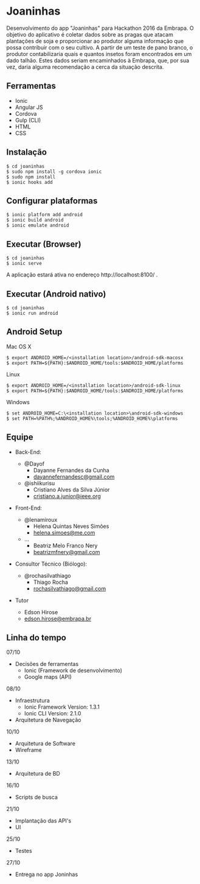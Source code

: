# Joaninhas

Desenvolvimento do app "Joaninhas" para Hackathon 2016 da Embrapa. O objetivo do aplicativo é coletar dados sobre as pragas que atacam plantações de soja e proporcionar ao produtor alguma informação que possa contribuir com o seu cultivo. A partir de um teste de pano branco, o produtor contabilizaria quais e quantos insetos foram encontrados em um dado talhão. Estes dados seriam encaminhados à Embrapa, que, por sua vez, daria alguma recomendação a cerca da situação descrita.

## Ferramentas

 - Ionic
  - Angular JS
  - Cordova
  - Gulp (CLI)
  - HTML
  - CSS

## Instalação

```
$ cd joaninhas
$ sudo npm install -g cordova ionic
$ sudo npm install
$ ionic hooks add
```

## Configurar plataformas

```
$ ionic platform add android
$ ionic build android
$ ionic emulate android
```

## Executar (Browser)

```
$ cd joaninhas
$ ionic serve
```

A aplicação estará ativa no endereço http://localhost:8100/ .


## Executar (Android nativo)

```
$ cd joaninhas
$ ionic run android
```

## Android Setup

Mac OS X

```
$ export ANDROID_HOME=/<installation location>/android-sdk-macosx
$ export PATH=${PATH}:$ANDROID_HOME/tools:$ANDROID_HOME/platforms
```

Linux

```
$ export ANDROID_HOME=/<installation location>/android-sdk-linux
$ export PATH=${PATH}:$ANDROID_HOME/tools:$ANDROID_HOME/platforms
```

Windows

```
$ set ANDROID_HOME=C:\<installation location>\android-sdk-windows
$ set PATH=%PATH%;%ANDROID_HOME%\tools;%ANDROID_HOME%\platforms
```

## Equipe

- Back-End:
    - @Dayof
        - Dayanne Fernandes da Cunha
        - dayannefernandesc@gmail.com
    - @ishiikurisu
        - Cristiano Alves da Silva Júnior
        - cristiano.a.junior@ieee.org

- Front-End:
    - @lenamiroux
        - Helena Quintas Neves Simões
        - helena.simoes@me.com
    - ...
        - Beatriz Melo Franco Nery
        - beatrizmfnery@gmail.com

- Consultor Técnico (Biólogo):
    - @rochasilvathiago
        - Thiago Rocha
        - rochasilvathiago@gmail.com

- Tutor
    - Edson Hirose
    - edson.hirose@embrapa.br


## Linha do tempo

07/10
- Decisões de ferramentas
  - Ionic (Framework de desenvolvimento)
  - Google maps (API)

08/10
- Infraestrutura
    - Ionic Framework Version: 1.3.1
    - Ionic CLI Version: 2.1.0
- Arquitetura de Navegação

10/10
- Arquitetura de Software
- Wireframe

13/10
- Arquitetura de BD

16/10
- Scripts de busca

21/10
- Implantação das API's
- UI

25/10
- Testes

27/10
- Entrega no app Joninhas
